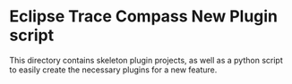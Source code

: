 Eclipse Trace Compass New Plugin script
=======================================

This directory contains skeleton plugin projects, as well as a python script to easily create the necessary plugins for a new feature.
